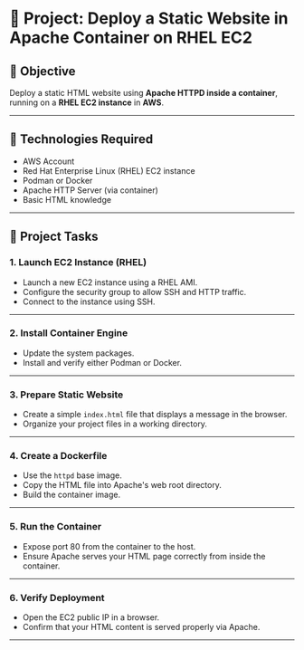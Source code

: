 # 🚀 Project: Deploy a Static Website in Apache Container on RHEL EC2

## 🎯 Objective

Deploy a static HTML website using **Apache HTTPD inside a container**, running on a **RHEL EC2 instance** in **AWS**.

---

## 🧰 Technologies Required

- AWS Account
- Red Hat Enterprise Linux (RHEL) EC2 instance
- Podman or Docker
- Apache HTTP Server (via container)
- Basic HTML knowledge

---

## 📝 Project Tasks

### 1. Launch EC2 Instance (RHEL)
- Launch a new EC2 instance using a RHEL AMI.
- Configure the security group to allow SSH and HTTP traffic.
- Connect to the instance using SSH.

---

### 2. Install Container Engine
- Update the system packages.
- Install and verify either Podman or Docker.

---

### 3. Prepare Static Website
- Create a simple `index.html` file that displays a message in the browser.
- Organize your project files in a working directory.

---

### 4. Create a Dockerfile
- Use the `httpd` base image.
- Copy the HTML file into Apache's web root directory.
- Build the container image.

---

### 5. Run the Container
- Expose port 80 from the container to the host.
- Ensure Apache serves your HTML page correctly from inside the container.

---

### 6. Verify Deployment
- Open the EC2 public IP in a browser.
- Confirm that your HTML content is served properly via Apache.

---


